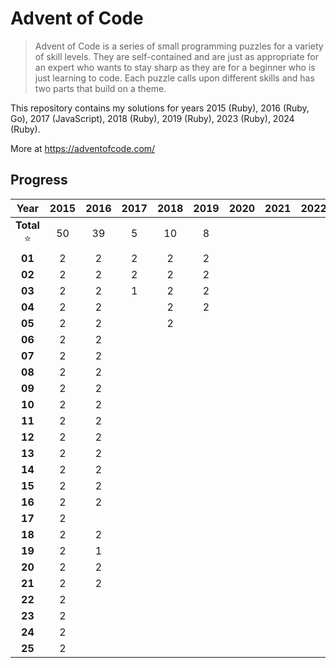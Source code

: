 # Advent of Code

> Advent of Code is a series of small programming puzzles for a variety of skill
> levels. They are self-contained and are just as appropriate for an expert who
> wants to stay sharp as they are for a beginner who is just learning to code.
> Each puzzle calls upon different skills and has two parts that build on a
> theme.

This repository contains my solutions for years 2015 (Ruby), 2016 (Ruby, Go), 2017 (JavaScript), 2018 (Ruby), 2019 (Ruby), 2023 (Ruby), 2024 (Ruby).

More at https://adventofcode.com/

## Progress

| Year      | 2015 | 2016 | 2017 | 2018 | 2019 | 2020 | 2021 | 2022 | 2023 | 2024 |
| :-:       | :-:  | :-:  | :-:  | :-:  | :-:  | :-:  | :-:  | :-:  | :-:  | :-:  |
| **Total** ⭐  | 50   | 39   | 5    | 10   | 8    |      |      |      | 8    | 21   |
| **01**    | 2    | 2    | 2    | 2    | 2    |      |      |      | 2    | 2    |
| **02**    | 2    | 2    | 2    | 2    | 2    |      |      |      | 2    | 2    |
| **03**    | 2    | 2    | 1    | 2    | 2    |      |      |      | 2    | 2    |
| **04**    | 2    | 2    |      | 2    | 2    |      |      |      | 2    | 2    |
| **05**    | 2    | 2    |      | 2    |      |      |      |      |      | 2    |
| **06**    | 2    | 2    |      |      |      |      |      |      |      | 2    |
| **07**    | 2    | 2    |      |      |      |      |      |      |      | 2    |
| **08**    | 2    | 2    |      |      |      |      |      |      |      | 2    |
| **09**    | 2    | 2    |      |      |      |      |      |      |      | 2    |
| **10**    | 2    | 2    |      |      |      |      |      |      |      | 2    |
| **11**    | 2    | 2    |      |      |      |      |      |      |      | 1    |
| **12**    | 2    | 2    |      |      |      |      |      |      |      |      |
| **13**    | 2    | 2    |      |      |      |      |      |      |      |      |
| **14**    | 2    | 2    |      |      |      |      |      |      |      |      |
| **15**    | 2    | 2    |      |      |      |      |      |      |      |      |
| **16**    | 2    | 2    |      |      |      |      |      |      |      |      |
| **17**    | 2    |      |      |      |      |      |      |      |      |      |
| **18**    | 2    | 2    |      |      |      |      |      |      |      |      |
| **19**    | 2    | 1    |      |      |      |      |      |      |      |      |
| **20**    | 2    | 2    |      |      |      |      |      |      |      |      |
| **21**    | 2    | 2    |      |      |      |      |      |      |      |      |
| **22**    | 2    |      |      |      |      |      |      |      |      |      |
| **23**    | 2    |      |      |      |      |      |      |      |      |      |
| **24**    | 2    |      |      |      |      |      |      |      |      |      |
| **25**    | 2    |      |      |      |      |      |      |      |      |      |
